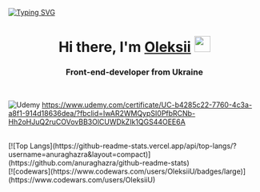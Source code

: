 [![Typing SVG](https://readme-typing-svg.herokuapp.com?color=%2336BCF7&lines=Welcome+to+my+Github+page)](https://git.io/typing-svg)
<h1 align="center">Hi there, I'm <a href="#" target="_blank">Oleksii</a> 
<img src="https://github.com/blackcater/blackcater/raw/main/images/Hi.gif" height="32"/></h1>
<h3 align="center">Front-end-developer from Ukraine</h3>
<br>

![Udemy](https://img.shields.io/badge/Udemy-A435F0?style=for-the-badge&logo=Udemy&logoColor=white) https://www.udemy.com/certificate/UC-b4285c22-7760-4c3a-a8f1-914d18636dea/?fbclid=IwAR2WMQypSI0PfbRCNb-Hh2oHJuQ2ruCOVovBB3OlCUWDkZIk1QGS44OEE6A

<br>
[![Top Langs](https://github-readme-stats.vercel.app/api/top-langs/?username=anuraghazra&layout=compact)](https://github.com/anuraghazra/github-readme-stats)

<br>
[![codewars](https://www.codewars.com/users/OleksiiU/badges/large)](https://www.codewars.com/users/OleksiiU)
